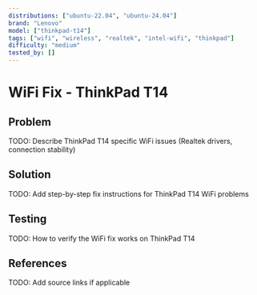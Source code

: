 ```yaml
---
distributions: ["ubuntu-22.04", "ubuntu-24.04"]
brand: "Lenovo"
model: ["thinkpad-t14"]
tags: ["wifi", "wireless", "realtek", "intel-wifi", "thinkpad"]
difficulty: "medium"
tested_by: []
---
```


# WiFi Fix - ThinkPad T14

## Problem

TODO: Describe ThinkPad T14 specific WiFi issues (Realtek drivers, connection stability)

## Solution

TODO: Add step-by-step fix instructions for ThinkPad T14 WiFi problems

## Testing

TODO: How to verify the WiFi fix works on ThinkPad T14

## References

TODO: Add source links if applicable
